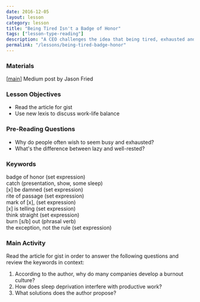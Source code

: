 ```yaml
---
date: 2016-12-05
layout: lesson
category: lesson 
title: "Being Tired Isn't a Badge of Honor"
tags: ["lesson-type-reading"]
description: "A CEO challenges the idea that being tired, exhausted and busy are signs of a good employee"
permalink: "/lessons/being-tired-badge-honor" 
---
```

### Materials 

[<a href="https://m.signalvnoise.com/being-tired-isn-t-a-badge-of-honor-fa6d4c8cff4e#.ylf0jkk1x" target="_blank">main</a>] Medium post by Jason Fried  

### Lesson Objectives 

- Read the article for gist 
- Use new lexis to discuss work-life balance 

### Pre-Reading Questions 

- Why do people often wish to seem busy and exhausted? 
- What's the difference between lazy and well-rested? 

### Keywords 

badge of honor (set expression)   
catch (presentation, show, some sleep)  
[x] be damned (set expression)  
rite of passage (set expression)  
mark of [x], (set expression)  
[x] is telling (set expression)  
think straight (set expression)  
burn [s/b] out (phrasal verb)  
the exception, not the rule (set expression)  

### Main Activity 

Read the article for gist in order to answer the following questions and review the keywords in context: 

1. According to the author, why do many companies develop a burnout culture? 
2. How does sleep deprivation interfere with productive work? 
3. What solutions does the author propose?  

